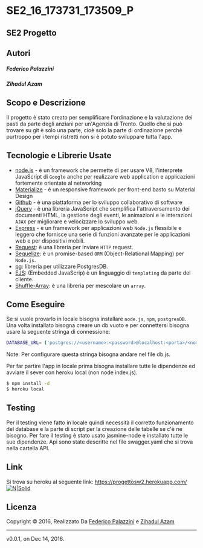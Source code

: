 # SE2_16_173731_173509_P

## SE2 Progetto


Autori
--------------
##### Federico Palazzini
##### Zihadul Azam

Scopo e Descrizione
----------
Il progetto è stato creato per semplificare l'ordinazione e la valutazione dei pasti da parte degli anziani per un'Agenzia di Trento. Quello che si può trovare su git è solo una parte, cioè solo la parte di ordinazione perchè purtroppo per i tempi ristretti non si è potuto sviluppare tutta l'app.

Tecnologie e Librerie Usate
------
* [node.js] - è un framework che permette di per usare V8, l'interprete JavaScript di `Google` anche per realizzare web application e applicazioni fortemente orientate al networking
* [Materialize] - è un responsive framework per front-end basto su Material Design
* [Github] -  è una piattaforma per lo sviluppo collaborativo di software
* [jQuery] - è una libreria JavaScript che semplifica l'attraversamento dei    documenti HTML, la gestione degli eventi, le animazioni e le interazioni `AJAX` per migliorare e velocizzare lo sviluppo web.
* [Express] - è un framework per applicazioni web `Node.js` flessibile e leggero che fornisce una serie di funzioni avanzate per le applicazioni web e per dispositivi mobili.
* [Request]: è una libreria per inviare `HTTP` request.
* [Sequelize]: è un promise-based `ORM` (Object-Relational Mapping) per `Node.js`.
* [pg]: libreria per utilizzare PostgresDB.
* [EJS]: (Embedded JavaScrip) è un linguaggio di `templating` da parte del cliente.
* [Shuffle-Array]: è una libreria per mescolare un `array`.

Come Eseguire
--------
Se si vuole provarlo in locale bisogna installare `node.js`, `npm`, `postgresDB`. Una volta installato bisogna creare un db vuoto e per connettersi bisogna usare la seguente stringa di connessione:
```sh
DATABASE_URL= ('postgres://<username>:<password>@localhost:<porta>/<nome_db>')
```
Note: Per configurare questa stringa bisogna andare nel file db.js. 

Per far partire l'app in locale prima bisogna installare tutte le dipendenze ed avviare il sever con heroku local (non node index.js).

```sh
$ npm install -d
$ heroku local
```


Testing
-----
Per il testing viene fatto in locale quindi necessità il corretto funzionamento del database e la parte di script per la creazione delle tabelle se c'è ne bisogno. Per fare il testing è stato usato jasmine-node e installato tutte le sue dipendenze.
Api sono state descritte nel file swagger.yaml che si trova nella cartella API.

Link
-----
Si trova su heroku al seguente link:
https://progettosw2.herokuapp.com/
[![N|Solid](http://darkorbithach.weebly.com/uploads/2/2/0/9/22097034/2592297_orig.png)](https://progettosw2.herokuapp.com/)

## Licenza

Copyright © 2016, Realizzato Da [Federico Palazzini](https://github.com/FedericoPalaz) e [Zihadul Azam](https://github.com/zihadulazam)

***

v0.0.1, on Dec 14, 2016.

   [node.js]: <http://nodejs.org>
   [Materialize]: <http://materializecss.com/>
   [Sequelize]: <http://docs.sequelizejs.com/en/latest/>
   [jQuery]: <http://jquery.com>
   [Github]: <https://github.com/>
   [express]: <http://expressjs.com>
   [Request]: <https://www.npmjs.com/package/request>
   [pg]: <https://www.npmjs.com/package/pg>
   [EJS]: <http://www.embeddedjs.com/>
   [Shuffle-Array]: <https://www.npmjs.com/package/shuffle-array>
